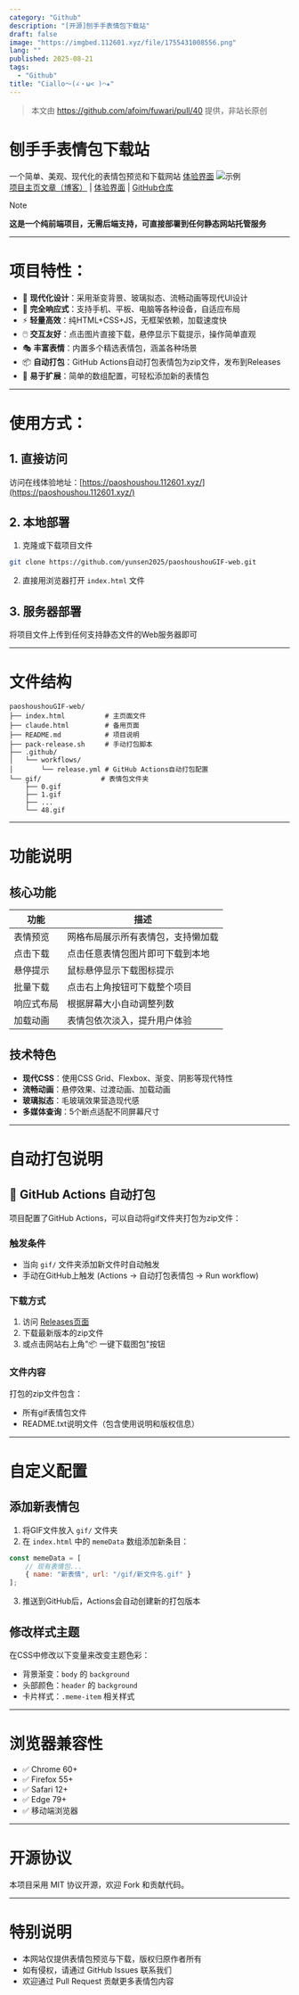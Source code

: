 ```yaml
---
category: "Github"
description: "[开源]刨手手表情包下载站"
draft: false
image: "https://imgbed.112601.xyz/file/1755431008556.png"
lang: ""
published: 2025-08-21
tags:
  - "Github"
title: "Ciallo～(∠・ω< )⌒★"
---
```


> 本文由 https://github.com/afoim/fuwari/pull/40 提供，非站长原创

# 刨手手表情包下载站  
一个简单、美观、现代化的表情包预览和下载网站  [体验界面](https://paoshoushou.112601.xyz/)
![示例](https://imgbed.112601.xyz/file/1755431008556.png)  
[项目主页文章（博客）](#) | [体验界面](https://paoshoushou.112601.xyz/) | [GitHub仓库](https://github.com/yunsen2025/paoshoushouGIF-web)

> [!NOTE]
>
> **这是一个纯前端项目，无需后端支持，可直接部署到任何静态网站托管服务**

---
# 项目特性：
- 🎨 **现代化设计**：采用渐变背景、玻璃拟态、流畅动画等现代UI设计
- 📱 **完全响应式**：支持手机、平板、电脑等各种设备，自适应布局
- ⚡ **轻量高效**：纯HTML+CSS+JS，无框架依赖，加载速度快
- 🖱️ **交互友好**：点击图片直接下载，悬停显示下载提示，操作简单直观
- 🎭 **丰富表情**：内置多个精选表情包，涵盖各种场景
- 📦 **自动打包**：GitHub Actions自动打包表情包为zip文件，发布到Releases
- 🔧 **易于扩展**：简单的数组配置，可轻松添加新的表情包

---  
# 使用方式：  

## 1. 直接访问
访问在线体验地址：[https://paoshoushou.112601.xyz/](https://paoshoushou.112601.xyz/)

## 2. 本地部署
1. 克隆或下载项目文件
```bash
git clone https://github.com/yunsen2025/paoshoushouGIF-web.git
```

2. 直接用浏览器打开 `index.html` 文件

## 3. 服务器部署
将项目文件上传到任何支持静态文件的Web服务器即可

---
# 文件结构
```
paoshoushouGIF-web/
├── index.html          # 主页面文件
├── claude.html         # 备用页面
├── README.md           # 项目说明
├── pack-release.sh     # 手动打包脚本
├── .github/
│   └── workflows/
│       └── release.yml # GitHub Actions自动打包配置
└── gif/               # 表情包文件夹
    ├── 0.gif
    ├── 1.gif
    ├── ...
    └── 48.gif
```

---
# 功能说明

## 核心功能
| 功能         | 描述                |
| ---------- | ----------------- |
| 表情预览     | 网格布局展示所有表情包，支持懒加载 |
| 点击下载     | 点击任意表情包图片即可下载到本地 |
| 悬停提示     | 鼠标悬停显示下载图标提示 |
| 批量下载     | 点击右上角按钮可下载整个项目 |
| 响应式布局   | 根据屏幕大小自动调整列数 |
| 加载动画     | 表情包依次淡入，提升用户体验 |

## 技术特色
- **现代CSS**：使用CSS Grid、Flexbox、渐变、阴影等现代特性
- **流畅动画**：悬停效果、过渡动画、加载动画
- **玻璃拟态**：毛玻璃效果营造现代感
- **多媒体查询**：5个断点适配不同屏幕尺寸

---
# 自动打包说明

## 🤖 GitHub Actions 自动打包
项目配置了GitHub Actions，可以自动将gif文件夹打包为zip文件：

### 触发条件
- 当向 `gif/` 文件夹添加新文件时自动触发
- 手动在GitHub上触发 (Actions -> 自动打包表情包 -> Run workflow)

### 下载方式
1. 访问 [Releases页面](https://github.com/yunsen2025/paoshoushouGIF-web/releases)
2. 下载最新版本的zip文件
3. 或点击网站右上角"📦 一键下载图包"按钮

### 文件内容
打包的zip文件包含：
- 所有gif表情包文件
- README.txt说明文件（包含使用说明和版权信息）

---
# 自定义配置

## 添加新表情包
1. 将GIF文件放入 `gif/` 文件夹
2. 在 `index.html` 中的 `memeData` 数组添加新条目：
```javascript
const memeData = [
    // 现有表情包...
    { name: "新表情", url: "/gif/新文件名.gif" }
];
```
3. 推送到GitHub后，Actions会自动创建新的打包版本

## 修改样式主题
在CSS中修改以下变量来改变主题色彩：
- 背景渐变：`body` 的 `background`
- 头部颜色：`header` 的 `background`
- 卡片样式：`.meme-item` 相关样式

---
# 浏览器兼容性
- ✅ Chrome 60+
- ✅ Firefox 55+
- ✅ Safari 12+
- ✅ Edge 79+
- ✅ 移动端浏览器

---
# 开源协议
本项目采用 MIT 协议开源，欢迎 Fork 和贡献代码。

---
# 特别说明
- 本网站仅提供表情包预览与下载，版权归原作者所有
- 如有侵权，请通过 GitHub Issues 联系我们
- 欢迎通过 Pull Request 贡献更多表情包内容
